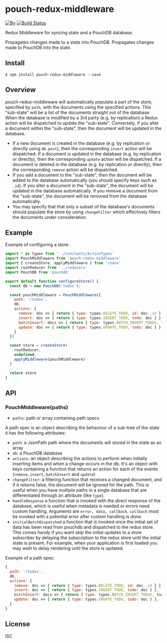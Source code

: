 # pouch-redux-middleware

[![By](https://img.shields.io/badge/made%20by-yld!-32bbee.svg?style=flat)](http://yld.io/contact?source=github-pouch-redux-middleware)
[![Build Status](https://secure.travis-ci.org/yldio/pouch-redux-middleware.svg?branch=master)](http://travis-ci.org/yldio/pouch-redux-middleware?branch=master)

Redux Middleware for syncing state and a PouchDB database.

Propagates changes made to a state into PouchDB.
Propagates changes made to PouchDB into the state.

## Install

```
$ npm install pouch-redux-middleware --save
```

## Overview

pouch-redux-middleware will automatically populate a part of the store, specified by `path`, with the documents using the specified actions. This "sub-state" will be a list of the documents straight out of the database. When the database is modified by a 3rd party (e.g. by replication) a Redux action will be dispatched to update the "sub-state". Conversely, if you alter a document within the "sub-state", then the document will be updated in the database.

* If a new document is created in the database (e.g. by replication or directly using `db.post`), then the corresponding  `insert` action will be dispatched. If a document is updated in the database (e.g. by replication or directly), then the corresponding `update` action will be dispatched. If a document is deleted in the database (e.g. by replication or directly), then the corresponding `remove` action will be dispatched.
* If you add a document to the "sub-state", then the document will be added to the database automatically (you should specify keys such as `_id`). If you alter a document in the "sub-state", the document will be updated in the database automatically. If you remove a document from the "sub-state", the document will be removed from the database automatically.
* You may specify that that only a subset of the database's documents should populate the store by using `changeFilter` which effectively filters the documents under consideration.

## Example

Example of configuring a store:

```js
import * as types from '../constants/ActionTypes'
import PouchMiddleware from 'pouch-redux-middleware'
import { createStore, applyMiddleware } from 'redux'
import rootReducer from '../reducers'
import PouchDB from 'pouchdb'

export default function configureStore() {
  const db = new PouchDB('todos');

  const pouchMiddleware = PouchMiddleware({
    path: '/todos',
    db,
    actions: {
      remove: doc => { return { type: types.DELETE_TODO, id: doc._id } },
      insert: doc => { return { type: types.INSERT_TODO, todo: doc } },
      batchInsert: docs => { return { type: types.BATCH_INSERT_TODOS, todos: docs } }
      update: doc => { return { type: types.UPDATE_TODO, todo: doc } },
    }
  })

  const store = createStore(
    rootReducer,
    undefined,
    applyMiddleware(pouchMiddleware)
  )

  return store
}
```

## API

### PouchMiddleware(paths)

* `paths`: path or array containing path specs

A path spec is an object describing the behaviour of a sub-tree of the state it has the following attributes:

* `path`: a JsonPath path where the documents will stored in the state as an array
* `db`: a PouchDB database
* `actions`: an object describing the actions to perform when initially inserting items and when a change occurs in the db.
It's an object with keys containing a function that returns an action for each
of the events (`remove`, `insert`, `batchInsert` and `update`)
* `changeFilter`: a filtering function that receives a changed document, and if it returns
false, the document will be ignored for the path. This is useful when you have
multiple paths in a single database that are differentiated through an attribute
(like `type`).
* `handleResponse` a function that is invoked with the direct response of the database,
which is useful when metadata is needed or errors need custom handling.
Arguments are `error, data, callback`. `callback` must be invoked with a potential error
after custom handling is done.
* `initialBatchDispatched` a function that is invoked once the initial set of
data has been read from pouchdb and dispatched to the redux store.
This comes handy if you want skip the initial updates to a store
subscriber by delaying the subscription to the redux store
until the initial state is present. For example, when your application is first
loaded you may wish to delay rendering until the store is updated.

Example of a path spec:

```js
{
  path: '/todos',
  db,
  actions: {
    remove: doc => { return { type: types.DELETE_TODO, id: doc._id } },
    insert: doc => { return { type: types.INSERT_TODO, todo: doc } },
    batchInsert: docs => { return { type: types.BATCH_INSERT_TODOS, todos: docs } }
    update: doc => { return { type: types.UPDATE_TODO, todo: doc } },
  }
}
```

## License

ISC
